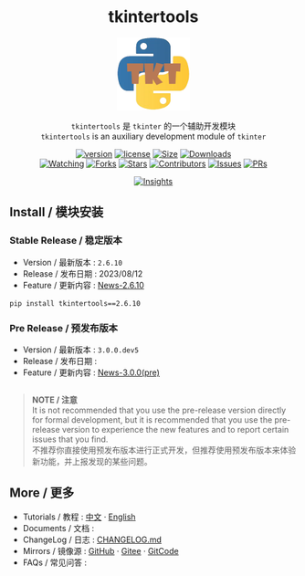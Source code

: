 <div align="center">

# tkintertools

![logo](logo.png)

`tkintertools` 是 `tkinter` 的一个辅助开发模块  
`tkintertools` is an auxiliary development module of `tkinter`

[![version](https://img.shields.io/pypi/v/tkintertools?label=Version)](.)
[![license](https://img.shields.io/pypi/l/tkintertools?label=License)](LICENSE.txt)
[![Size](https://img.shields.io/github/languages/code-size/Xiaokang2022/tkintertools?label=Size)](https://github.com/Xiaokang2022/tkintertools)
[![Downloads](https://img.shields.io/pypi/dm/tkintertools?label=Downloads&logo=pypi)](https://pypistats.org/packages/tkintertools)  
[![Watching](https://img.shields.io/github/watchers/Xiaokang2022/tkintertools?label=Watching&logo=github)](https://github.com/Xiaokang2022/tkintertools/watchers)
[![Forks](https://img.shields.io/github/forks/Xiaokang2022/tkintertools?label=Forks&logo=github)](https://github.com/Xiaokang2022/tkintertools/forks)
[![Stars](https://img.shields.io/github/stars/Xiaokang2022/tkintertools?label=Stars&color=gold&logo=github)](https://github.com/Xiaokang2022/tkintertools/stargazers)
[![Contributors](https://img.shields.io/github/contributors/Xiaokang2022/tkintertools?label=Contributors&logo=github)](https://github.com/Xiaokang2022/tkintertools/graphs/contributors)
[![Issues](https://img.shields.io/github/issues/Xiaokang2022/tkintertools?label=Issues&logo=github)](https://github.com/Xiaokang2022/tkintertools/issues)
[![PRs](https://img.shields.io/github/issues-pr/Xiaokang2022/tkintertools?label=PRs&logo=github)](https://github.com/Xiaokang2022/tkintertools/pulls)

[![Insights](https://repobeats.axiom.co/api/embed/ab8fae686a5a96f91fa71c40c53c189310924f5e.svg)](https://github.com/Xiaokang2022/tkintertools/pulse)

</div>

Install / 模块安装
-----------------

### Stable Release / 稳定版本

* Version / 最新版本 : `2.6.10`
* Release / 发布日期 : 2023/08/12
* Feature / 更新内容 : [News-2.6.10](docs/news/2.6.10/News.md)

```
pip install tkintertools==2.6.10
```

### Pre Release / 预发布版本

* Version / 最新版本 : `3.0.0.dev5`
* Release / 发布日期 : 
* Feature / 更新内容 : [News-3.0.0(pre)](docs/news/3.0.0/News.md)

```

```

> **NOTE / 注意**  
> It is not recommended that you use the pre-release version directly for formal development, but it is recommended that you use the pre-release version to experience the new features and to report certain issues that you find.  
> 不推荐你直接使用预发布版本进行正式开发，但推荐使用预发布版本来体验新功能，并上报发现的某些问题。

More / 更多
-----------

* Tutorials / 教程 : [中文](docs/Home-ch.md) · [English](docs/Home-en.md)
* Documents / 文档 : 
* ChangeLog / 日志 : [CHANGELOG.md](CHANGELOG.md)
* Mirrors / 镜像源 : [GitHub](https://github.com/Xiaokang2022/tkintertools) · [Gitee](https://gitee.com/xiaokang-2022/tkintertools) · [GitCode](https://gitcode.net/weixin_62651706/tkintertools)
* FAQs / 常见问答 : 
